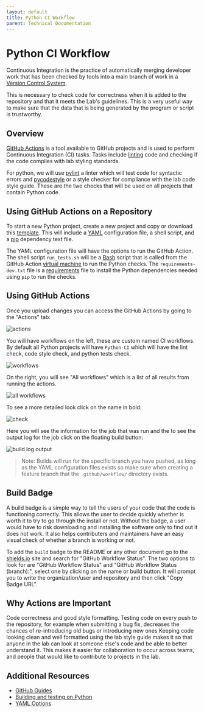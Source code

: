 ```yaml
---
layout: default
title: Python CI Workflow
parent: Technical Documentation
---
```


# Python CI Workflow

Continuous Integration is the practice of automatically merging developer work that has been checked
by tools into a main branch of work in a [Version Control
System](https://en.wikipedia.org/wiki/Version_control).

This is necessary to check code for correctness when it is added to the repository and that it
meets the Lab's guidelines. This is a very useful way to make sure that the data that is being
generated by the program or script is trustworthy.

## Overview

[GitHub Actions](https://docs.github.com/en/free-pro-team@latest/actions) is a tool available to
GitHub projects and is used to perform Continuous Integration (CI) tasks. Tasks include
[linting](https://en.wikipedia.org/wiki/Lint_(software)) code and checking if the code complies with
lab styling standards.

For python, we will use [pylint](https://pylint.org/) a linter which will test code for syntactic
errors and [pycodestyle](https://github.com/pycqa/pycodestyle) or a style checker for compliance
with the lab code style guide. These are the two checks that will be used on all projects that
contain Python code.

## Using GitHub Actions on a Repository

To start a new Python project, create a new project and copy or download this
[template](https://github.com/NDCLab/templates/blob/main/project_bases/python_ci/.github/workflows/python_ci.yaml).
This will include a [YAML](https://en.wikipedia.org/wiki/YAML) configuration file, a shell script,
and a [pip](https://pip.pypa.io/en/stable/) dependency text file.

The YAML configuration file will have the options to run the GitHub Action. The shell script
`run_tests.sh` will be a [Bash](https://en.wikipedia.org/wiki/Bash_%28Unix_shell%29) script that is
called from the GitHub Action [virtual machine](https://en.wikipedia.org/wiki/Virtual_machine) to
run the Python checks. The `requirements-dev.txt` file is a
[requirements](https://pip.pypa.io/en/stable/reference/pip_install/#example-requirements-file) file
to install the Python dependencies needed using `pip` to run the checks.

## Using GitHub Actions

Once you upload changes you can access the GitHub Actions by going to the "Actions" tab:

![actions](https://raw.githubusercontent.com/NDCLab/wiki/gh-pages/docs/_assets/gh_actions/actions.png)

You will have workflows on the left, these are custom named CI workflows. By default all Python
projects will have `Python-CI` which will have the lint check, code style check, and python tests
check.

![workflows](https://raw.githubusercontent.com/NDCLab/wiki/gh-pages/docs/_assets/gh_actions/workflows.png)

On the right, you will see "All workflows" which is a list of all results from running the actions.

![all
workflows](https://raw.githubusercontent.com/NDCLab/wiki/gh-pages/docs/_assets/gh_actions/all_workflows.png)

To see a more detailed look click on the name in bold:

![check](https://raw.githubusercontent.com/NDCLab/wiki/gh-pages/docs/_assets/gh_actions/press_build.png)

Here you will see the information for the job that was run and the to see the output log for the job
click on the floating build button:

![build log
output](https://raw.githubusercontent.com/NDCLab/wiki/gh-pages/docs/_assets/gh_actions/log_output.png)

> Note: Builds will run for the specific branch you have pushed, as long as the YAML configuration
> files exists so make sure when creating a feature branch that the `.github/workflow/` directory
> exists.

## Build Badge

A build badge is a simple way to tell the users of your code that the code is functioning correctly. 
This allows the user to decide quickly whether is worth it to try to go through the install or not. 
Without the badge, a user would have to risk downloading and installing the software only to find out 
it does not work. It also helps contributers and maintainers have an easy visual check of whether a 
branch is working or not.

To add the `build` badge to the README or any other document go to the
[shields.io](https://shields.io/category/build) site and search for "GitHub Workflow Status". The
two options to look for are "GitHub Workflow Status" and "GitHub Workflow Status (branch):", select
one by clicking on the name or build button. It will prompt you to write the organization/user and
repository and then click "Copy Badge URL".

## Why Actions are Important

Code correctness and good style formatting. Testing code on every push to the repository, for
example when submitting a bug fix, decreases the chances of re-introducing old bugs or introducing
new ones Keeping code looking clean and well formatted using the lab style guide makes it so that 
anyone in the lab can look at someone else's code and be able to better understand it. This makes 
it easier for collaboration to occur across teams, and people that would like to contribute to 
projects in the lab.

## Additional Resources

- [GitHub Guides](https://docs.github.com/en/free-pro-team@latest/actions/learn-github-actions)
- [Building and testing on
	Python](https://docs.github.com/en/free-pro-team@latest/actions/guides/building-and-testing-python)
- [YAML
	Options](https://docs.github.com/en/free-pro-team@latest/actions/reference/workflow-syntax-for-github-actions)
